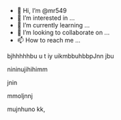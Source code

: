 - 👋 Hi, I’m @mr549
- 👀 I’m interested in ...
- 🌱 I’m currently learning ...
- 💞️ I’m looking to collaborate on ...
- 📫 How to reach me ...

<!---
mr549/mr549 is a ✨ special ✨ repository because its `README.md` (this file) appears on your GitHub profile.
You can click the Preview link to take a look at your changes.
--->
bjhhhhhbu u t iy uikmbbuhbbpJnn
jbu 

nininujihihimm

jnin

mmoljnnj 

mujnhuno
kk,
